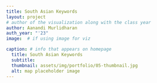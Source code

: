 ```yaml
---
title: South Asian Keywords  
layout: project
# author of the visualization along with the class year 
author: Aanandi Murlidharan
auth_year: "'23"
image:  # if using image for viz

caption: # info that appears on homepage
  title: South Asian Keywords
  subtitle:
  thumbnail: assets/img/portfolio/05-thumbnail.jpg
  alt: map placeholder image
---
```

<!--  
insert visualization code or embedding here
If using an image file for viz, use image variable in header
--> 


<!--  
Insert your description for the project here.
--> 



